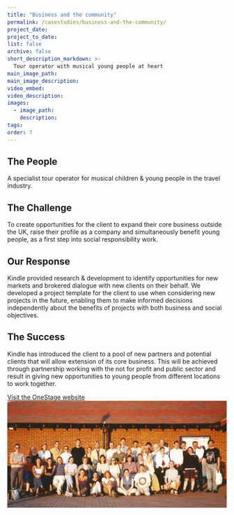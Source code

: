 ```yaml
---
title: "Business and the community"
permalink: /casestudies/business-and-the-community/
project_date:
project_to_date:
list: false
archive: false
short_description_markdown: >-
  Tour operator with musical young people at heart
main_image_path:
main_image_description:
video_embed:
video_description:
images:
  - image_path:
    description:
tags:
order: 7
---
```


## The People

A specialist tour operator for musical children & young people in the travel industry.

## The Challenge

To create opportunities for the client to expand their core business outside the UK, raise their profile as a company and simultaneously benefit young people, as a first step into social responsibility work.

## Our Response

Kindle provided research & development to identify opportunities for new markets and brokered dialogue with new clients on their behalf. We developed a project template for the client to use when considering new projects in the future, enabling them to make informed decisions independently about the benefits of projects with both business and social objectives.

## The Success

Kindle has introduced the client to a pool of new partners and potential clients that will allow extension of its core business. This will be achieved through partnership working with the not for profit and public sector and result in giving new opportunities to young people from different locations to work together.

[Visit the OneStage website](http://onestage.co.uk/)![](/uploads/onestageorchestra-italy.jpg)